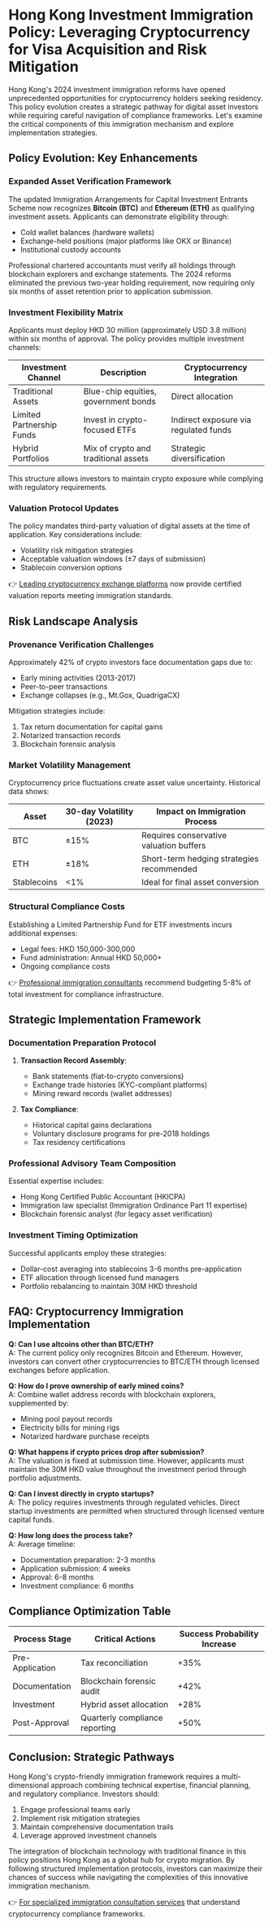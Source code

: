 # Hong Kong Investment Immigration Policy: Leveraging Cryptocurrency for Visa Acquisition and Risk Mitigation

Hong Kong's 2024 investment immigration reforms have opened unprecedented opportunities for cryptocurrency holders seeking residency. This policy evolution creates a strategic pathway for digital asset investors while requiring careful navigation of compliance frameworks. Let's examine the critical components of this immigration mechanism and explore implementation strategies.

## Policy Evolution: Key Enhancements

### Expanded Asset Verification Framework

The updated Immigration Arrangements for Capital Investment Entrants Scheme now recognizes **Bitcoin (BTC)** and **Ethereum (ETH)** as qualifying investment assets. Applicants can demonstrate eligibility through:

- Cold wallet balances (hardware wallets)
- Exchange-held positions (major platforms like OKX or Binance)
- Institutional custody accounts

Professional chartered accountants must verify all holdings through blockchain explorers and exchange statements. The 2024 reforms eliminated the previous two-year holding requirement, now requiring only six months of asset retention prior to application submission.

### Investment Flexibility Matrix

Applicants must deploy HKD 30 million (approximately USD 3.8 million) within six months of approval. The policy provides multiple investment channels:

| Investment Channel | Description | Cryptocurrency Integration |
|---------------------|-------------|----------------------------|
| Traditional Assets | Blue-chip equities, government bonds | Direct allocation |
| Limited Partnership Funds | Invest in crypto-focused ETFs | Indirect exposure via regulated funds |
| Hybrid Portfolios | Mix of crypto and traditional assets | Strategic diversification |

This structure allows investors to maintain crypto exposure while complying with regulatory requirements.

### Valuation Protocol Updates

The policy mandates third-party valuation of digital assets at the time of application. Key considerations include:

- Volatility risk mitigation strategies
- Acceptable valuation windows (±7 days of submission)
- Stablecoin conversion options

👉 [Leading cryptocurrency exchange platforms](https://bit.ly/okx-bonus) now provide certified valuation reports meeting immigration standards.

## Risk Landscape Analysis

### Provenance Verification Challenges

Approximately 42% of crypto investors face documentation gaps due to:

- Early mining activities (2013-2017)
- Peer-to-peer transactions
- Exchange collapses (e.g., Mt.Gox, QuadrigaCX)

Mitigation strategies include:

1. Tax return documentation for capital gains
2. Notarized transaction records
3. Blockchain forensic analysis

### Market Volatility Management

Cryptocurrency price fluctuations create asset value uncertainty. Historical data shows:

| Asset | 30-day Volatility (2023) | Impact on Immigration Process |
|-------|--------------------------|-------------------------------|
| BTC   | ±15%                     | Requires conservative valuation buffers |
| ETH   | ±18%                     | Short-term hedging strategies recommended |
| Stablecoins | <1%                 | Ideal for final asset conversion |

### Structural Compliance Costs

Establishing a Limited Partnership Fund for ETF investments incurs additional expenses:

- Legal fees: HKD 150,000-300,000
- Fund administration: Annual HKD 50,000+
- Ongoing compliance costs

👉 [Professional immigration consultants](https://bit.ly/okx-bonus) recommend budgeting 5-8% of total investment for compliance infrastructure.

## Strategic Implementation Framework

### Documentation Preparation Protocol

1. **Transaction Record Assembly**:
   - Bank statements (fiat-to-crypto conversions)
   - Exchange trade histories (KYC-compliant platforms)
   - Mining reward records (wallet addresses)

2. **Tax Compliance**:
   - Historical capital gains declarations
   - Voluntary disclosure programs for pre-2018 holdings
   - Tax residency certifications

### Professional Advisory Team Composition

Essential expertise includes:

- Hong Kong Certified Public Accountant (HKICPA)
- Immigration law specialist (Immigration Ordinance Part 11 expertise)
- Blockchain forensic analyst (for legacy asset verification)

### Investment Timing Optimization

Successful applicants employ these strategies:

- Dollar-cost averaging into stablecoins 3-6 months pre-application
- ETF allocation through licensed fund managers
- Portfolio rebalancing to maintain 30M HKD threshold

## FAQ: Cryptocurrency Immigration Implementation

**Q: Can I use altcoins other than BTC/ETH?**  
A: The current policy only recognizes Bitcoin and Ethereum. However, investors can convert other cryptocurrencies to BTC/ETH through licensed exchanges before application.

**Q: How do I prove ownership of early mined coins?**  
A: Combine wallet address records with blockchain explorers, supplemented by:
- Mining pool payout records
- Electricity bills for mining rigs
- Notarized hardware purchase receipts

**Q: What happens if crypto prices drop after submission?**  
A: The valuation is fixed at submission time. However, applicants must maintain the 30M HKD value throughout the investment period through portfolio adjustments.

**Q: Can I invest directly in crypto startups?**  
A: The policy requires investments through regulated vehicles. Direct startup investments are permitted when structured through licensed venture capital funds.

**Q: How long does the process take?**  
A: Average timeline:
- Documentation preparation: 2-3 months
- Application submission: 4 weeks
- Approval: 6-8 months
- Investment compliance: 6 months

## Compliance Optimization Table

| Process Stage | Critical Actions | Success Probability Increase |
|---------------|------------------|------------------------------|
| Pre-Application | Tax reconciliation | +35% |
| Documentation | Blockchain forensic audit | +42% |
| Investment | Hybrid asset allocation | +28% |
| Post-Approval | Quarterly compliance reporting | +50% |

## Conclusion: Strategic Pathways

Hong Kong's crypto-friendly immigration framework requires a multi-dimensional approach combining technical expertise, financial planning, and regulatory compliance. Investors should:

1. Engage professional teams early
2. Implement risk mitigation strategies
3. Maintain comprehensive documentation trails
4. Leverage approved investment channels

The integration of blockchain technology with traditional finance in this policy positions Hong Kong as a global hub for crypto migration. By following structured implementation protocols, investors can maximize their chances of success while navigating the complexities of this innovative immigration mechanism.

👉 [For specialized immigration consultation services](https://bit.ly/okx-bonus) that understand cryptocurrency compliance frameworks.